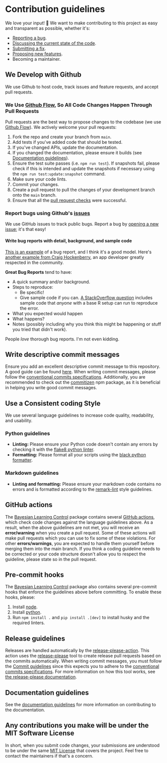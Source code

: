 # Contribution guidelines

<!--alex ignore easy-->

We love your input! 🚀 We want to make contributing to this project as easy and transparent as possible, whether it's:

* [Reporting a bug](https://github.com/rickstaa/bayesian-learning-control/issues).
* [Discussing the current state of the code](https://github.com/rickstaa/bayesian-learning-control/discussions).
* [Submitting a fix](https://github.com/rickstaa/bayesian-learning-control/pulls).
* [Proposing new features](https://github.com/rickstaa/bayesian-learning-control/issues).
* Becoming a maintainer.

## We Develop with Github

<!--alex ignore host-hostess-->

We use Github to host code, track issues and feature requests, and accept pull requests.

### We Use [Github Flow](https://guides.github.com/introduction/flow/index.html), So All Code Changes Happen Through Pull Requests

Pull requests are the best way to propose changes to the codebase (we use [Github Flow](https://docs.github.com/en/get-started/quickstart/github-flow)). We actively welcome your pull requests:

1. Fork the repo and create your branch from `main`.
2. Add tests if you've added code that should be tested.
3. If you've changed APIs, update the documentation.
4. If you changed the documentation, please ensure it builds (see [Documentation guidelines](#documentation-guidelines)).
5. Ensure the test suite passes (i.e. `npm run test`). If snapshots fail, please check if this is intended and update the snapshots if necessary using the `npm run test:update:snapshot` command.
6. Make sure your code lints.
7. Commit your changes.
8. Create a pull request to pull the changes of your development branch onto the `main` branch.
9. Ensure that all the [pull request checks](https://github.com/rickstaa/bayesian-learning-control/actions) were successful.

### Report bugs using Github's [issues](https://github.com/rickstaa/bayesian-learning-control/issues)

<!--alex ignore easy-->

We use GitHub issues to track public bugs. Report a bug by [opening a new issue](https://github.com/rickstaa/bayesian-learning-control/issues/new/choose); it's that easy!

#### Write bug reports with detail, background, and sample code

[This is an example](http://stackoverflow.com/q/12488905/180626) of a bug report, and I think it's a good model. Here's [another example from Craig Hockenberry](http://www.openradar.me/11905408), an app developer greatly respected in the community.

**Great Bug Reports** tend to have:

* A quick summary and/or background.
* Steps to reproduce:
  * Be specific!
  * Give sample code if you can. [A StackOverflow question](http://stackoverflow.com/q/12488905/180626) includes sample code that *anyone* with a base R setup can run to reproduce the error.
* What you expected would happen
* What happens?
* Notes (possibly including why you think this might be happening or stuff you tried that didn't work).

People *love* thorough bug reports. I'm not even kidding.

## Write descriptive commit messages

Ensure you add an excellent descriptive commit message to this repository. A good guide can be found [here](https://www.conventionalcommits.org/en/v1.0.0/). When writing commit messages, please follow the [conventional commits specifications](https://www.conventionalcommits.org/en/v1.0.0/). Additionally, you are recommended to check out the [commitizen](https://github.com/commitizen/cz-cli) npm package, as it is beneficial in helping you write good commit messages.

## Use a Consistent coding Style

We use several language guidelines to increase code quality, readability, and usability.

### Python guidelines

<!--alex ignore black-->

* **Linting:** Please ensure your Python code doesn't contain any errors by checking it with the [flake8 python linter](https://flake8.pycqa.org/en/latest/).
* **Formatting:** Please format all your scripts using the [black python formatter](https://github.com/psf/black).

### Markdown guidelines

* **Linting and formatting:** Please ensure your markdown code contains no errors and is formatted according to the [remark-lint](https://github.com/remarkjs/remark-lint) style guidelines.

## GitHub actions

The [Bayesian Learning Control](https://github.com/rickstaa/bayesian-learning-control) package contains several [GitHub actions](https://github.com/rickstaa/bayesian-learning-control/actions), which check code changes against the language guidelines above. As a result, when the above guidelines are not met, you will receive an **error/warning** when you create a pull request. Some of these actions will make pull requests which you can use to fix some of these violations. For other **errors/warnings**, you are expected to handle them yourself before merging them into the main branch. If you think a coding guideline needs to be corrected or your code structure doesn't allow you to respect the guideline, please state so in the pull request.

## Pre-commit hooks

The [Bayesian Learning Control](https://github.com/rickstaa/bayesian-learning-control) package also contains several pre-commit hooks that enforce the guidelines above before committing. To enable these hooks, please:

1. Install [node](https://nodejs.org/en/download/package-manager).
2. Install [python](https://www.python.org/downloads).
3. Run `npm install .` and `pip install .[dev]` to install husky and the required linters.

## Release guidelines

Releases are handled automatically by the [release-please-action](https://github.com/google-github-actions/release-please-action). This action uses the [release-please](https://github.com/googleapis/release-please) tool to create release pull requests based on the commits automatically. When writing commit messages, you must follow the [Commit guidelines](#write-descriptive-commit-messages) since this expects you to adhere to the [conventional commits specifications](https://www.conventionalcommits.org/en/v1.0.0/). For more information on how this tool works, see [the release-please documentation](https://github.com/googleapis/release-please).

## Documentation guidelines

See the [documentation guidelines](https://rickstaa.dev/bayesian-learning-control/dev/doc_dev.html) for more information on contributing to the documentation.

## Any contributions you make will be under the MIT Software License

In short, when you submit code changes, your submissions are understood to be under the same [MIT License](http://choosealicense.com/licenses/mit/) that covers the project. Feel free to contact the maintainers if that's a concern.
